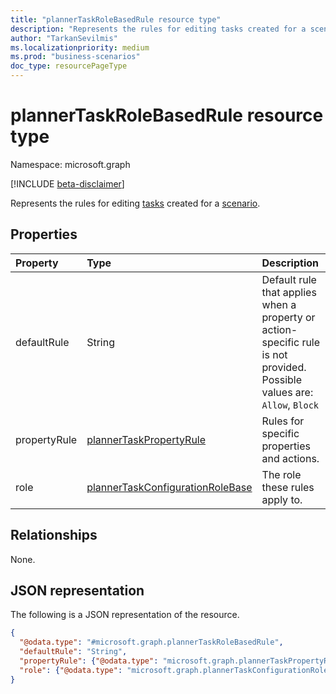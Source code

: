 ```yaml
---
title: "plannerTaskRoleBasedRule resource type"
description: "Represents the rules for editing tasks created for a scenario."
author: "TarkanSevilmis"
ms.localizationpriority: medium
ms.prod: "business-scenarios"
doc_type: resourcePageType
---
```


# plannerTaskRoleBasedRule resource type

Namespace: microsoft.graph

[!INCLUDE [beta-disclaimer](../../includes/beta-disclaimer.md)]

Represents the rules for editing [tasks](../resources/businessscenariotask.md) created for a [scenario](../resources/businessscenario.md).

## Properties

|Property|Type|Description|
|:---|:---|:---|
|defaultRule|String|Default rule that applies when a property or action-specific rule is not provided. Possible values are: `Allow`, `Block`|
|propertyRule|[plannerTaskPropertyRule](../resources/plannertaskpropertyrule.md)|Rules for specific properties and actions.|
|role|[plannerTaskConfigurationRoleBase](../resources/plannertaskconfigurationrolebase.md)|The role these rules apply to.|

## Relationships

None.

## JSON representation

The following is a JSON representation of the resource.
<!-- {
  "blockType": "resource",
  "@odata.type": "microsoft.graph.plannerTaskRoleBasedRule"
}
-->
``` json
{
  "@odata.type": "#microsoft.graph.plannerTaskRoleBasedRule",
  "defaultRule": "String",
  "propertyRule": {"@odata.type": "microsoft.graph.plannerTaskPropertyRule"},
  "role": {"@odata.type": "microsoft.graph.plannerTaskConfigurationRoleBase"}
}
```
